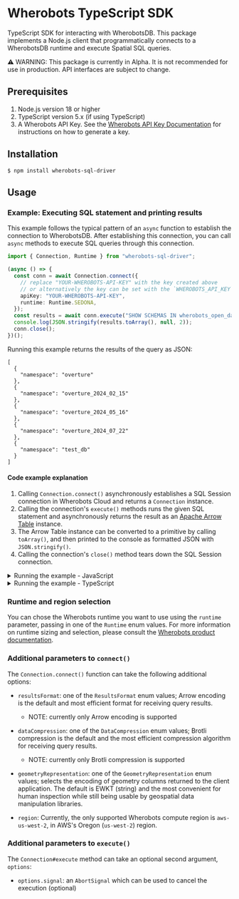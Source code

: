 # Wherobots TypeScript SDK

TypeScript SDK for interacting with WherobotsDB. This package implements a Node.js
client that programmatically connects to a WherobotsDB runtime and execute Spatial SQL queries.

:warning: WARNING: This package is currently in Alpha. It is not recommended for use in production.
API interfaces are subject to change.

## Prerequisites

1. Node.js version 18 or higher
1. TypeScript version 5.x (if using TypeScript)
1. A Wherobots API Key. See the [Wherobots API Key Documentation](https://docs.wherobots.com/latest/get-started/api-keys/)
   for instructions on how to generate a key.

## Installation

```
$ npm install wherobots-sql-driver
```

## Usage

### Example: Executing SQL statement and printing results

This example follows the typical pattern of an `async` function to establish the connection to WherobotsDB.
After establishing this connection, you can call `async` methods to execute SQL queries through this connection.

```ts
import { Connection, Runtime } from "wherobots-sql-driver";

(async () => {
  const conn = await Connection.connect({
    // replace "YOUR-WHEROBOTS-API-KEY" with the key created above
    // or alternatively the key can be set with the `WHEROBOTS_API_KEY` environment variable
    apiKey: "YOUR-WHEROBOTS-API-KEY",
    runtime: Runtime.SEDONA,
  });
  const results = await conn.execute("SHOW SCHEMAS IN wherobots_open_data");
  console.log(JSON.stringify(results.toArray(), null, 2));
  conn.close();
})();
```

Running this example returns the results of the query as JSON:

```
[
  {
    "namespace": "overture"
  },
  {
    "namespace": "overture_2024_02_15"
  },
  {
    "namespace": "overture_2024_05_16"
  },
  {
    "namespace": "overture_2024_07_22"
  },
  {
    "namespace": "test_db"
  }
]
```

#### Code example explanation

1. Calling `Connection.connect()` asynchronously establishes a SQL Session connection
   in Wherobots Cloud and returns a `Connection` instance.
1. Calling the connection's `execute()` methods runs the given SQL statement and
   asynchronously returns the result as an [Apache Arrow Table](https://arrow.apache.org/docs/js/classes/Arrow_dom.Table.html) instance.
1. The Arrow Table instance can be converted to a primitive by calling `toArray()`, and then printed
   to the console as formatted JSON with `JSON.stringify()`.
1. Calling the connection's `close()` method tears down the SQL Session connection.

<details>
  <summary>Running the example - JavaScript</summary>

1. Paste the contents of the above code example into a file called `wherobots-example.js`
1. Run the example with: `node wherobots-example.js`
</details>

<details>
  <summary>Running the example - TypeScript</summary>

1. Paste the contents of the above code example into a file called `wherobots-example.ts`
1. Run the example with: `npx tsx wherobots-example.ts`
</details>

### Runtime and region selection

You can chose the Wherobots runtime you want to use using the `runtime`
parameter, passing in one of the `Runtime` enum values. For more
information on runtime sizing and selection, please consult the
[Wherobots product documentation](https://docs.wherobots.com).

### Additional parameters to `connect()`

The `Connection.connect()` function can take the following additional options:

- `resultsFormat`: one of the `ResultsFormat` enum values;
  Arrow encoding is the default and most efficient format for
  receiving query results.

  - NOTE: currently only Arrow encoding is supported

- `dataCompression`: one of the `DataCompression` enum values; Brotli
  compression is the default and the most efficient compression
  algorithm for receiving query results.

  - NOTE: currently only Brotli compression is supported

- `geometryRepresentation`: one of the `GeometryRepresentation` enum
  values; selects the encoding of geometry columns returned to the
  client application. The default is EWKT (string) and the most
  convenient for human inspection while still being usable by
  geospatial data manipulation libraries.

- `region`: Currently, the only supported Wherobots compute region is `aws-us-west-2`,
  in AWS's Oregon (`us-west-2`) region.

### Additional parameters to `execute()`

The `Connection#execute` method can take an optional second argument, `options`:

- `options.signal`: an `AbortSignal` which can be used to cancel the execution (optional)
